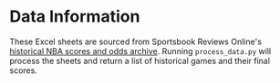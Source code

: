 # Data Information
These Excel sheets are sourced from Sportsbook Reviews Online's [historical NBA scores and odds archive](https://www.sportsbookreviewsonline.com/scoresoddsarchives/nba/nbaoddsarchives.htm). Running `process_data.py` will process the sheets and return a list of historical games and their final scores.